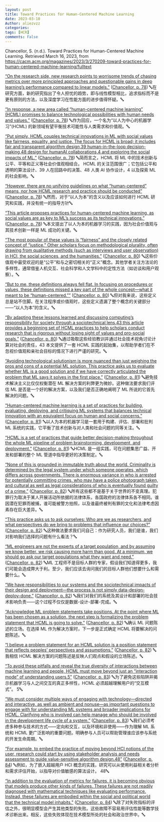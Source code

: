 ```yaml
---
layout: post
title: Toward Practices for Human-Centered Machine Learning
date: 2023-03-10
Author: aliezvzz
categories: 
tags: [HCR]
comments: False
--- 
```

Chancellor, S. (n.d.). Toward Practices for Human-Centered Machine Learning. Retrieved March 16, 2023, from https://cacm.acm.org/magazines/2023/3/270209-toward-practices-for-human-centered-machine-learning/fulltext


<span class="highlight" data-annotation="%7B%22attachmentURI%22%3A%22http%3A%2F%2Fzotero.org%2Fusers%2F8071752%2Fitems%2FT38AF8WD%22%2C%22annotationKey%22%3A%22HT3YIZWY%22%2C%22color%22%3A%22%23ffd400%22%2C%22pageLabel%22%3A%2278%22%2C%22position%22%3A%7B%22pageIndex%22%3A0%2C%22rects%22%3A%5B%5B151.073%2C120.767%2C365.777%2C136.797%5D%2C%5B36%2C104.767%2C349.782%2C120.797%5D%2C%5B36%2C88.767%2C358.952%2C104.797%5D%2C%5B36%2C72.767%2C351.434%2C88.797%5D%2C%5B36%2C56.767%2C85.854%2C72.797%5D%5D%7D%2C%22citationItem%22%3A%7B%22uris%22%3A%5B%22http%3A%2F%2Fzotero.org%2Fusers%2F8071752%2Fitems%2F7VPDGYZF%22%5D%2C%22locator%22%3A%2278%22%7D%7D" ztype="zhighlight"><a href="zotero://open-pdf/library/items/T38AF8WD?page=1&#x26;annotation=HT3YIZWY">“On the research side, new research points to worrisome trends of chasing metrics over more principled approaches and questionable gains in deep learning’s performance compared to linear models.”</a></span> <span class="citation" data-citation="%7B%22citationItems%22%3A%5B%7B%22uris%22%3A%5B%22http%3A%2F%2Fzotero.org%2Fusers%2F8071752%2Fitems%2F7VPDGYZF%22%5D%2C%22locator%22%3A%2278%22%7D%5D%2C%22properties%22%3A%7B%7D%7D" ztype="zcitation">(<span class="citation-item"><a href="zotero://select/library/items/7VPDGYZF">Chancellor, p. 78</a></span>)</span> 🔤在研究方面，新的研究指出了令人担忧的趋势，即与线性模型相比，追求指标而不是更有原则的方法，以及深度学习在性能方面的进步值得怀疑。🔤

<span class="highlight" data-annotation="%7B%22attachmentURI%22%3A%22http%3A%2F%2Fzotero.org%2Fusers%2F8071752%2Fitems%2FT38AF8WD%22%2C%22annotationKey%22%3A%22SJPM4SYK%22%2C%22color%22%3A%22%23ffd400%22%2C%22pageLabel%22%3A%2278%22%2C%22position%22%3A%7B%22pageIndex%22%3A0%2C%22rects%22%3A%5B%5B394%2C559.491%2C543.002%2C570.369%5D%2C%5B382%2C547.991%2C542.996%2C558.869%5D%2C%5B382%2C536.491%2C543%2C547.369%5D%2C%5B382%2C524.991%2C542.997%2C535.869%5D%2C%5B382%2C513.491%2C459.064%2C524.369%5D%5D%7D%2C%22citationItem%22%3A%7B%22uris%22%3A%5B%22http%3A%2F%2Fzotero.org%2Fusers%2F8071752%2Fitems%2F7VPDGYZF%22%5D%2C%22locator%22%3A%2278%22%7D%7D" ztype="zhighlight"><a href="zotero://open-pdf/library/items/T38AF8WD?page=1&#x26;annotation=SJPM4SYK">“In response, a new area called “human-centered machine learning” (HCML) promises to balance technological possibilities with human needs and values.”</a></span> <span class="citation" data-citation="%7B%22citationItems%22%3A%5B%7B%22uris%22%3A%5B%22http%3A%2F%2Fzotero.org%2Fusers%2F8071752%2Fitems%2F7VPDGYZF%22%5D%2C%22locator%22%3A%2278%22%7D%5D%2C%22properties%22%3A%7B%7D%7D" ztype="zcitation">(<span class="citation-item"><a href="zotero://select/library/items/7VPDGYZF">Chancellor, p. 78</a></span>)</span> 🔤作为回应，一个名为“以人为中心的机器学习”(HCML) 的新领域有望平衡技术可能性与人类需求和价值观。🔤

<span class="highlight" data-annotation="%7B%22attachmentURI%22%3A%22http%3A%2F%2Fzotero.org%2Fusers%2F8071752%2Fitems%2FT38AF8WD%22%2C%22annotationKey%22%3A%22PE9X494P%22%2C%22color%22%3A%22%23ffd400%22%2C%22pageLabel%22%3A%2278%22%2C%22position%22%3A%7B%22pageIndex%22%3A0%2C%22rects%22%3A%5B%5B462.892%2C513.491%2C542.987%2C524.369%5D%2C%5B382%2C501.991%2C542.997%2C512.869%5D%2C%5B382%2C490.491%2C543%2C501.368%5D%2C%5B382%2C478.991%2C542.987%2C489.868%5D%2C%5B382%2C467.491%2C543.006%2C478.368%5D%2C%5B382%2C455.991%2C543.001%2C466.868%5D%2C%5B382%2C444.491%2C543.011%2C455.368%5D%2C%5B382%2C432.991%2C543.002%2C443.868%5D%2C%5B382%2C421.491%2C470.407%2C432.368%5D%5D%7D%2C%22citationItem%22%3A%7B%22uris%22%3A%5B%22http%3A%2F%2Fzotero.org%2Fusers%2F8071752%2Fitems%2F7VPDGYZF%22%5D%2C%22locator%22%3A%2278%22%7D%7D" ztype="zhighlight"><a href="zotero://open-pdf/library/items/T38AF8WD?page=1&#x26;annotation=PE9X494P">“Put simply, HCML couples technical innovations in ML with social values like fairness, equality, and justice. The focus for HCML is broad; it includes fair and transparent algorithm design,39 human-in-the-loop decision-making,48 design for humanAI collaborations,4 and exploring the social impacts of ML.”</a></span> <span class="citation" data-citation="%7B%22citationItems%22%3A%5B%7B%22uris%22%3A%5B%22http%3A%2F%2Fzotero.org%2Fusers%2F8071752%2Fitems%2F7VPDGYZF%22%5D%2C%22locator%22%3A%2278%22%7D%5D%2C%22properties%22%3A%7B%7D%7D" ztype="zcitation">(<span class="citation-item"><a href="zotero://select/library/items/7VPDGYZF">Chancellor, p. 78</a></span>)</span> 🔤简而言之，HCML 将 ML 中的技术创新与公平、平等和正义等社会价值观相结合。 HCML 的关注范围很广；它包括公平和透明的算法设计、39 人在回路中的决策、48 人类 AI 协作设计，4 以及探索 ML 的社会影响。🔤

<span class="highlight" data-annotation="%7B%22attachmentURI%22%3A%22http%3A%2F%2Fzotero.org%2Fusers%2F8071752%2Fitems%2FT38AF8WD%22%2C%22annotationKey%22%3A%225LGT4IRV%22%2C%22color%22%3A%22%23ffd400%22%2C%22pageLabel%22%3A%2278%22%2C%22position%22%3A%7B%22pageIndex%22%3A0%2C%22rects%22%3A%5B%5B394%2C409.991%2C543.102%2C420.868%5D%2C%5B382%2C398.491%2C543.101%2C409.368%5D%2C%5B382%2C386.991%2C543.101%2C397.868%5D%2C%5B382%2C375.491%2C509.167%2C386.368%5D%5D%7D%2C%22citationItem%22%3A%7B%22uris%22%3A%5B%22http%3A%2F%2Fzotero.org%2Fusers%2F8071752%2Fitems%2F7VPDGYZF%22%5D%2C%22locator%22%3A%2278%22%7D%7D" ztype="zhighlight"><a href="zotero://open-pdf/library/items/T38AF8WD?page=1&#x26;annotation=5LGT4IRV">“However, there are no unifying guidelines on what “human-centered” means, nor how HCML research and practice should be conducted”</a></span> <span class="citation" data-citation="%7B%22citationItems%22%3A%5B%7B%22uris%22%3A%5B%22http%3A%2F%2Fzotero.org%2Fusers%2F8071752%2Fitems%2F7VPDGYZF%22%5D%2C%22locator%22%3A%2278%22%7D%5D%2C%22properties%22%3A%7B%7D%7D" ztype="zcitation">(<span class="citation-item"><a href="zotero://select/library/items/7VPDGYZF">Chancellor, p. 78</a></span>)</span> 🔤然而，对于“以人为本”的含义以及应该如何进行 HCML 研究和实践，并没有统一的指导方针🔤

<span class="highlight" data-annotation="%7B%22attachmentURI%22%3A%22http%3A%2F%2Fzotero.org%2Fusers%2F8071752%2Fitems%2FT38AF8WD%22%2C%22annotationKey%22%3A%22EQ5RK4VT%22%2C%22color%22%3A%22%23ff6666%22%2C%22pageLabel%22%3A%2278%22%2C%22position%22%3A%7B%22pageIndex%22%3A0%2C%22rects%22%3A%5B%5B392%2C176.022%2C515.464%2C184.873%5D%2C%5B392%2C167.022%2C517.842%2C175.873%5D%2C%5B392%2C158.022%2C514.362%2C166.873%5D%2C%5B392%2C149.022%2C522.935%2C157.873%5D%5D%7D%2C%22citationItem%22%3A%7B%22uris%22%3A%5B%22http%3A%2F%2Fzotero.org%2Fusers%2F8071752%2Fitems%2F7VPDGYZF%22%5D%2C%22locator%22%3A%2278%22%7D%7D" ztype="zhighlight"><a href="zotero://open-pdf/library/items/T38AF8WD?page=1&#x26;annotation=EQ5RK4VT">“This article proposes practices for human-centered machine learning, as social values are as key to ML’s success as its technical innovations.”</a></span> <span class="citation" data-citation="%7B%22citationItems%22%3A%5B%7B%22uris%22%3A%5B%22http%3A%2F%2Fzotero.org%2Fusers%2F8071752%2Fitems%2F7VPDGYZF%22%5D%2C%22locator%22%3A%2278%22%7D%5D%2C%22properties%22%3A%7B%7D%7D" ztype="zcitation">(<span class="citation-item"><a href="zotero://select/library/items/7VPDGYZF">Chancellor, p. 78</a></span>)</span> 🔤本文提出了以人为本的机器学习的实践，因为社会价值观与其技术创新一样是 ML 成功的关键。🔤

<span class="highlight" data-annotation="%7B%22attachmentURI%22%3A%22http%3A%2F%2Fzotero.org%2Fusers%2F8071752%2Fitems%2FT38AF8WD%22%2C%22annotationKey%22%3A%22MX3N5BN9%22%2C%22color%22%3A%22%23ffd400%22%2C%22pageLabel%22%3A%2280%22%2C%22position%22%3A%7B%22pageIndex%22%3A2%2C%22rects%22%3A%5B%5B484.182%2C352.491%2C543%2C363.368%5D%2C%5B382%2C340.991%2C542.873%2C351.868%5D%2C%5B382%2C329.491%2C543%2C340.368%5D%2C%5B382%2C317.991%2C542.873%2C328.868%5D%2C%5B382%2C306.491%2C542.873%2C317.368%5D%2C%5B382%2C294.991%2C542.864%2C305.868%5D%2C%5B382%2C283.491%2C542.845%2C294.368%5D%2C%5B382%2C271.991%2C463.491%2C282.868%5D%5D%7D%2C%22citationItem%22%3A%7B%22uris%22%3A%5B%22http%3A%2F%2Fzotero.org%2Fusers%2F8071752%2Fitems%2F7VPDGYZF%22%5D%2C%22locator%22%3A%2280%22%7D%7D" ztype="zhighlight"><a href="zotero://open-pdf/library/items/T38AF8WD?page=3&#x26;annotation=MX3N5BN9">“The most popular of these values is “fairness” and the closely related concept of “justice.” Other scholars focus on methodological plurality, often drawing from qualitative methods (such as interviews and user observation) in HCI, the social sciences, and the humanities.”</a></span> <span class="citation" data-citation="%7B%22citationItems%22%3A%5B%7B%22uris%22%3A%5B%22http%3A%2F%2Fzotero.org%2Fusers%2F8071752%2Fitems%2F7VPDGYZF%22%5D%2C%22locator%22%3A%2280%22%7D%5D%2C%22properties%22%3A%7B%7D%7D" ztype="zcitation">(<span class="citation-item"><a href="zotero://select/library/items/7VPDGYZF">Chancellor, p. 80</a></span>)</span> 🔤这些价值观中最受欢迎的是“公平”和与之密切相关的“正义”概念。其他学者关注方法论的多样性，通常借鉴人机交互、社会科学和人文学科中的定性方法（如访谈和用户观察）。🔤

<span class="highlight" data-annotation="%7B%22attachmentURI%22%3A%22http%3A%2F%2Fzotero.org%2Fusers%2F8071752%2Fitems%2FT38AF8WD%22%2C%22annotationKey%22%3A%22PP4L3UDD%22%2C%22color%22%3A%22%23ffd400%22%2C%22pageLabel%22%3A%2280%22%2C%22position%22%3A%7B%22pageIndex%22%3A2%2C%22rects%22%3A%5B%5B424.028%2C202.991%2C542.854%2C213.868%5D%2C%5B382%2C191.491%2C543%2C202.368%5D%2C%5B382%2C179.991%2C542.859%2C190.868%5D%2C%5B382%2C168.491%2C542.854%2C179.368%5D%2C%5B382%2C156.991%2C509.851%2C167.868%5D%5D%7D%2C%22citationItem%22%3A%7B%22uris%22%3A%5B%22http%3A%2F%2Fzotero.org%2Fusers%2F8071752%2Fitems%2F7VPDGYZF%22%5D%2C%22locator%22%3A%2280%22%7D%7D" ztype="zhighlight"><a href="zotero://open-pdf/library/items/T38AF8WD?page=3&#x26;annotation=PP4L3UDD">“But to me, these definitions always fell flat. In focusing on procedures or values, these definitions missed a key part of the whole concept—what it meant to be “human-centered.””</a></span> <span class="citation" data-citation="%7B%22citationItems%22%3A%5B%7B%22uris%22%3A%5B%22http%3A%2F%2Fzotero.org%2Fusers%2F8071752%2Fitems%2F7VPDGYZF%22%5D%2C%22locator%22%3A%2280%22%7D%5D%2C%22properties%22%3A%7B%7D%7D" ztype="zcitation">(<span class="citation-item"><a href="zotero://select/library/items/7VPDGYZF">Chancellor, p. 80</a></span>)</span> 🔤但对我来说，这些定义总是站不住脚。在关注程序或价值观时，这些定义遗漏了整个概念的关键部分——“以人为本”的含义。🔤

<span class="highlight" data-annotation="%7B%22attachmentURI%22%3A%22http%3A%2F%2Fzotero.org%2Fusers%2F8071752%2Fitems%2FT38AF8WD%22%2C%22annotationKey%22%3A%22URQ8P4H5%22%2C%22color%22%3A%22%23ffd400%22%2C%22pageLabel%22%3A%2280%22%2C%22position%22%3A%7B%22pageIndex%22%3A2%2C%22rects%22%3A%5B%5B187.002%2C674.491%2C197.016%2C685.369%5D%2C%5B36%2C662.991%2C196.997%2C673.869%5D%2C%5B36%2C651.491%2C196.997%2C662.369%5D%2C%5B36%2C639.991%2C196.997%2C650.869%5D%2C%5B36%2C628.491%2C196.993%2C639.369%5D%2C%5B36%2C616.991%2C197.006%2C627.869%5D%2C%5B36%2C605.491%2C197%2C616.369%5D%2C%5B36%2C593.991%2C197%2C604.869%5D%2C%5B36%2C582.491%2C76.85%2C593.369%5D%5D%7D%2C%22citationItem%22%3A%7B%22uris%22%3A%5B%22http%3A%2F%2Fzotero.org%2Fusers%2F8071752%2Fitems%2F7VPDGYZF%22%5D%2C%22locator%22%3A%2280%22%7D%7D" ztype="zhighlight"><a href="zotero://open-pdf/library/items/T38AF8WD?page=3&#x26;annotation=URQ8P4H5">“By adapting these lessons learned and discussing computing’s responsibility for society through a sociotechnical lens,43 this article provides a beginning set of HCML practices to help scholars conduct research that is rigorous without losing sight of values and pro-social goals.”</a></span> <span class="citation" data-citation="%7B%22citationItems%22%3A%5B%7B%22uris%22%3A%5B%22http%3A%2F%2Fzotero.org%2Fusers%2F8071752%2Fitems%2F7VPDGYZF%22%5D%2C%22locator%22%3A%2280%22%7D%5D%2C%22properties%22%3A%7B%7D%7D" ztype="zcitation">(<span class="citation-item"><a href="zotero://select/library/items/7VPDGYZF">Chancellor, p. 80</a></span>)</span> 🔤通过吸取这些经验教训并通过社会技术视角讨论计算对社会的责任，43 本文提供了一套 HCML 实践的起始集，以帮助学者们在不忽视价值观和亲社会目标的情况下进行严谨的研究。🔤

<span class="highlight" data-annotation="%7B%22attachmentURI%22%3A%22http%3A%2F%2Fzotero.org%2Fusers%2F8071752%2Fitems%2FT38AF8WD%22%2C%22annotationKey%22%3A%22ALF4IYIC%22%2C%22color%22%3A%22%23ffd400%22%2C%22pageLabel%22%3A%2281%22%2C%22position%22%3A%7B%22pageIndex%22%3A3%2C%22rects%22%3A%5B%5B400%2C168.491%2C548.951%2C179.368%5D%2C%5B388%2C156.991%2C548.94%2C167.868%5D%2C%5B388%2C145.491%2C549%2C156.368%5D%2C%5B388%2C133.991%2C548.968%2C144.868%5D%2C%5B388%2C122.491%2C548.978%2C133.369%5D%2C%5B388%2C110.991%2C548.968%2C121.868%5D%2C%5B388%2C99.491%2C548.978%2C110.368%5D%5D%7D%2C%22citationItem%22%3A%7B%22uris%22%3A%5B%22http%3A%2F%2Fzotero.org%2Fusers%2F8071752%2Fitems%2F7VPDGYZF%22%5D%2C%22locator%22%3A%2281%22%7D%7D" ztype="zhighlight"><a href="zotero://open-pdf/library/items/T38AF8WD?page=4&#x26;annotation=ALF4IYIC">“Avoiding technological solutionism is more nuanced than just weighing the pros and cons of a potential ML solution. This practice asks us to evaluate whether ML is a good solution and if we have correctly articulated the problem that ML says it solves in the first place.”</a></span> <span class="citation" data-citation="%7B%22citationItems%22%3A%5B%7B%22uris%22%3A%5B%22http%3A%2F%2Fzotero.org%2Fusers%2F8071752%2Fitems%2F7VPDGYZF%22%5D%2C%22locator%22%3A%2281%22%7D%5D%2C%22properties%22%3A%7B%7D%7D" ztype="zcitation">(<span class="citation-item"><a href="zotero://select/library/items/7VPDGYZF">Chancellor, p. 81</a></span>)</span> 🔤避免技术解决主义比仅仅权衡潜在 ML 解决方案的利弊更为微妙。这种做法要求我们评估 ML 是否是一个好的解决方案，以及我们是否正确地阐明了 ML 所说的它首先解决的问题。🔤

<span class="highlight" data-annotation="%7B%22attachmentURI%22%3A%22http%3A%2F%2Fzotero.org%2Fusers%2F8071752%2Fitems%2FT38AF8WD%22%2C%22annotationKey%22%3A%22ZWZFAAYN%22%2C%22color%22%3A%22%23ffd400%22%2C%22pageLabel%22%3A%2281%22%2C%22position%22%3A%7B%22pageIndex%22%3A3%2C%22rects%22%3A%5B%5B227%2C616.991%2C376.102%2C627.869%5D%2C%5B215%2C605.491%2C376%2C616.369%5D%2C%5B215%2C593.991%2C376%2C604.869%5D%2C%5B215%2C582.491%2C376.091%2C593.369%5D%2C%5B215%2C570.991%2C376.101%2C581.869%5D%2C%5B215%2C559.491%2C278.726%2C570.369%5D%5D%7D%2C%22citationItem%22%3A%7B%22uris%22%3A%5B%22http%3A%2F%2Fzotero.org%2Fusers%2F8071752%2Fitems%2F7VPDGYZF%22%5D%2C%22locator%22%3A%2281%22%7D%7D" ztype="zhighlight"><a href="zotero://open-pdf/library/items/T38AF8WD?page=4&#x26;annotation=ZWZFAAYN">“Human-centered machine learning is a set of practices for building, evaluating, deploying, and critiquing ML systems that balances technical innovation with an equivalent focus on human and social concerns.”</a></span> <span class="citation" data-citation="%7B%22citationItems%22%3A%5B%7B%22uris%22%3A%5B%22http%3A%2F%2Fzotero.org%2Fusers%2F8071752%2Fitems%2F7VPDGYZF%22%5D%2C%22locator%22%3A%2281%22%7D%5D%2C%22properties%22%3A%7B%7D%7D" ztype="zcitation">(<span class="citation-item"><a href="zotero://select/library/items/7VPDGYZF">Chancellor, p. 81</a></span>)</span> 🔤以人为本的机器学习是一套用于构建、评估、部署和批判 ML 系统的实践，它平衡了技术创新与对人类和社会问题的同等关注。🔤

<span class="highlight" data-annotation="%7B%22attachmentURI%22%3A%22http%3A%2F%2Fzotero.org%2Fusers%2F8071752%2Fitems%2FT38AF8WD%22%2C%22annotationKey%22%3A%22H8CIHU5E%22%2C%22color%22%3A%22%23ffd400%22%2C%22pageLabel%22%3A%2281%22%2C%22position%22%3A%7B%22pageIndex%22%3A3%2C%22rects%22%3A%5B%5B227%2C547.991%2C376.007%2C558.869%5D%2C%5B215%2C536.491%2C375.996%2C547.369%5D%2C%5B215%2C524.991%2C375.987%2C535.869%5D%2C%5B215%2C513.491%2C376%2C524.369%5D%2C%5B215%2C501.991%2C257.322%2C512.869%5D%5D%7D%2C%22citationItem%22%3A%7B%22uris%22%3A%5B%22http%3A%2F%2Fzotero.org%2Fusers%2F8071752%2Fitems%2F7VPDGYZF%22%5D%2C%22locator%22%3A%2281%22%7D%7D" ztype="zhighlight"><a href="zotero://open-pdf/library/items/T38AF8WD?page=4&#x26;annotation=H8CIHU5E">“HCML is a set of practices that guide better decision-making throughout the whole ML pipeline of problem brainstorming, development, and deployment.”</a></span> <span class="citation" data-citation="%7B%22citationItems%22%3A%5B%7B%22uris%22%3A%5B%22http%3A%2F%2Fzotero.org%2Fusers%2F8071752%2Fitems%2F7VPDGYZF%22%5D%2C%22locator%22%3A%2281%22%7D%5D%2C%22properties%22%3A%7B%7D%7D" ztype="zcitation">(<span class="citation-item"><a href="zotero://select/library/items/7VPDGYZF">Chancellor, p. 81</a></span>)</span> 🔤HCML 是一组实践，可在问题集思广益、开发和部署的整个 ML 管道中指导更好的决策制定。🔤

<span class="highlight" data-annotation="%7B%22attachmentURI%22%3A%22http%3A%2F%2Fzotero.org%2Fusers%2F8071752%2Fitems%2FT38AF8WD%22%2C%22annotationKey%22%3A%22H2YPLNES%22%2C%22color%22%3A%22%23a28ae5%22%2C%22pageLabel%22%3A%2282%22%2C%22position%22%3A%7B%22pageIndex%22%3A4%2C%22rects%22%3A%5B%5B431.258%2C697.491%2C542.978%2C708.369%5D%2C%5B382%2C685.991%2C542.959%2C696.869%5D%2C%5B382%2C674.491%2C542.968%2C685.369%5D%2C%5B382%2C662.991%2C542.94%2C673.869%5D%2C%5B382%2C651.491%2C542.954%2C662.369%5D%2C%5B382%2C639.991%2C542.978%2C650.869%5D%2C%5B382%2C628.491%2C542.959%2C639.369%5D%2C%5B382%2C616.991%2C543%2C627.869%5D%2C%5B382%2C605.491%2C543%2C616.369%5D%2C%5B382%2C593.991%2C542.949%2C604.869%5D%2C%5B382%2C582.491%2C477.114%2C593.369%5D%5D%7D%2C%22citationItem%22%3A%7B%22uris%22%3A%5B%22http%3A%2F%2Fzotero.org%2Fusers%2F8071752%2Fitems%2F7VPDGYZF%22%5D%2C%22locator%22%3A%2282%22%7D%7D" ztype="zhighlight"><a href="zotero://open-pdf/library/items/T38AF8WD?page=5&#x26;annotation=H2YPLNES">“None of this is grounded in immutable truth about the world. Criminality is determined by the legal system under which someone operates, which differs across governments. There is enormous variance in who is arrested for potentially committing crimes, who may have a police photograph taken, and cultural as well as legal considerations of who is eventually found guilty of a crime.”</a></span> <span class="citation" data-citation="%7B%22citationItems%22%3A%5B%7B%22uris%22%3A%5B%22http%3A%2F%2Fzotero.org%2Fusers%2F8071752%2Fitems%2F7VPDGYZF%22%5D%2C%22locator%22%3A%2282%22%7D%5D%2C%22properties%22%3A%7B%7D%7D" ztype="zcitation">(<span class="citation-item"><a href="zotero://select/library/items/7VPDGYZF">Chancellor, p. 82</a></span>)</span> 🔤所有这些都不是基于关于世界的不变真理。犯罪行为取决于某人开展活动所依据的法律体系，各国政府的法律体系各不相同。谁因潜在犯罪而被捕，谁可能被警方拍照，以及谁最终被判有罪的文化和法律考虑因素存在巨大差异。🔤

<span class="highlight" data-annotation="%7B%22attachmentURI%22%3A%22http%3A%2F%2Fzotero.org%2Fusers%2F8071752%2Fitems%2FT38AF8WD%22%2C%22annotationKey%22%3A%2253SXLDAR%22%2C%22color%22%3A%22%23ffd400%22%2C%22pageLabel%22%3A%2282%22%2C%22position%22%3A%7B%22pageIndex%22%3A4%2C%22rects%22%3A%5B%5B524.795%2C99.491%2C542.883%2C110.368%5D%2C%5B382%2C87.991%2C542.925%2C98.868%5D%2C%5B382%2C76.491%2C543%2C87.368%5D%2C%5B382%2C64.991%2C542.921%2C75.868%5D%2C%5B382%2C53.491%2C473.428%2C64.368%5D%5D%7D%2C%22citationItem%22%3A%7B%22uris%22%3A%5B%22http%3A%2F%2Fzotero.org%2Fusers%2F8071752%2Fitems%2F7VPDGYZF%22%5D%2C%22locator%22%3A%2282%22%7D%7D" ztype="zhighlight"><a href="zotero://open-pdf/library/items/T38AF8WD?page=5&#x26;annotation=53SXLDAR">“This practice asks us to ask ourselves: Who are we as researchers, and what perspectives do we bring to problems that influence our choices?”</a></span> <span class="citation" data-citation="%7B%22citationItems%22%3A%5B%7B%22uris%22%3A%5B%22http%3A%2F%2Fzotero.org%2Fusers%2F8071752%2Fitems%2F7VPDGYZF%22%5D%2C%22locator%22%3A%2282%22%7D%5D%2C%22properties%22%3A%7B%7D%7D" ztype="zcitation">(<span class="citation-item"><a href="zotero://select/library/items/7VPDGYZF">Chancellor, p. 82</a></span>)</span> 🔤这种做法要求我们问自己：作为研究人员，我们是谁，我们对影响我们选择的问题有什么看法？🔤

<span class="highlight" data-annotation="%7B%22attachmentURI%22%3A%22http%3A%2F%2Fzotero.org%2Fusers%2F8071752%2Fitems%2FT38AF8WD%22%2C%22annotationKey%22%3A%22SGHJR5BZ%22%2C%22color%22%3A%22%23ffd400%22%2C%22pageLabel%22%3A%2282%22%2C%22position%22%3A%7B%22pageIndex%22%3A4%2C%22rects%22%3A%5B%5B122.925%2C478.991%2C196.949%2C489.868%5D%2C%5B36%2C467.491%2C196.978%2C478.368%5D%2C%5B36%2C455.991%2C196.93%2C466.868%5D%2C%5B36%2C444.491%2C196.93%2C455.368%5D%2C%5B36%2C432.991%2C196.977%2C443.868%5D%2C%5B36%2C421.491%2C191.895%2C432.368%5D%5D%7D%2C%22citationItem%22%3A%7B%22uris%22%3A%5B%22http%3A%2F%2Fzotero.org%2Fusers%2F8071752%2Fitems%2F7VPDGYZF%22%5D%2C%22locator%22%3A%2282%22%7D%7D" ztype="zhighlight"><a href="zotero://open-pdf/library/items/T38AF8WD?page=5&#x26;annotation=SGHJR5BZ">“ML engineers are not the experts of a target population, and by assuming we know better, we risk causing more harm than good. At a minimum, we should go ask our target populations what they want and need.”</a></span> <span class="citation" data-citation="%7B%22citationItems%22%3A%5B%7B%22uris%22%3A%5B%22http%3A%2F%2Fzotero.org%2Fusers%2F8071752%2Fitems%2F7VPDGYZF%22%5D%2C%22locator%22%3A%2282%22%7D%5D%2C%22properties%22%3A%7B%7D%7D" ztype="zcitation">(<span class="citation-item"><a href="zotero://select/library/items/7VPDGYZF">Chancellor, p. 82</a></span>)</span> 🔤ML 工程师不是目标人群的专家，假设我们知道得更多，我们可能会造成弊大于利。至少，我们应该去询问我们的目标人群他们想要什么和需要什么。🔤

<span class="highlight" data-annotation="%7B%22attachmentURI%22%3A%22http%3A%2F%2Fzotero.org%2Fusers%2F8071752%2Fitems%2FT38AF8WD%22%2C%22annotationKey%22%3A%22X2U3CY28%22%2C%22color%22%3A%22%23ffd400%22%2C%22pageLabel%22%3A%2282%22%2C%22position%22%3A%7B%22pageIndex%22%3A4%2C%22rects%22%3A%5B%5B36%2C271.991%2C196.892%2C282.868%5D%2C%5B36%2C260.491%2C196.911%2C271.368%5D%2C%5B36%2C248.991%2C196.901%2C259.868%5D%2C%5B36%2C237.491%2C184.333%2C248.368%5D%5D%7D%2C%22citationItem%22%3A%7B%22uris%22%3A%5B%22http%3A%2F%2Fzotero.org%2Fusers%2F8071752%2Fitems%2F7VPDGYZF%22%5D%2C%22locator%22%3A%2282%22%7D%7D" ztype="zhighlight"><a href="zotero://open-pdf/library/items/T38AF8WD?page=5&#x26;annotation=X2U3CY28">“We have responsibilities to our systems and the sociotechnical impacts of their design and deployment—the process is not simply data-design-deploy-done.”</a></span> <span class="citation" data-citation="%7B%22citationItems%22%3A%5B%7B%22uris%22%3A%5B%22http%3A%2F%2Fzotero.org%2Fusers%2F8071752%2Fitems%2F7VPDGYZF%22%5D%2C%22locator%22%3A%2282%22%7D%5D%2C%22properties%22%3A%7B%7D%7D" ztype="zcitation">(<span class="citation-item"><a href="zotero://select/library/items/7VPDGYZF">Chancellor, p. 82</a></span>)</span> 🔤我们对我们的系统及其设计和部署的社会技术影响负责——这个过程不仅仅是数据-设计-部署-完成。🔤

<span class="highlight" data-annotation="%7B%22attachmentURI%22%3A%22http%3A%2F%2Fzotero.org%2Fusers%2F8071752%2Fitems%2FT38AF8WD%22%2C%22annotationKey%22%3A%229Z684DP8%22%2C%22color%22%3A%22%23ffd400%22%2C%22pageLabel%22%3A%2282%22%2C%22position%22%3A%7B%22pageIndex%22%3A4%2C%22rects%22%3A%5B%5B221%2C662.991%2C370%2C673.888%5D%2C%5B209%2C651.491%2C369.86%2C662.388%5D%2C%5B209%2C639.991%2C369.854%2C650.869%5D%2C%5B209%2C628.491%2C369.863%2C639.369%5D%2C%5B209%2C616.991%2C369.835%2C627.869%5D%5D%7D%2C%22citationItem%22%3A%7B%22uris%22%3A%5B%22http%3A%2F%2Fzotero.org%2Fusers%2F8071752%2Fitems%2F7VPDGYZF%22%5D%2C%22locator%22%3A%2282%22%7D%7D" ztype="zhighlight"><a href="zotero://open-pdf/library/items/T38AF8WD?page=5&#x26;annotation=9Z684DP8">“Acknowledge ML problem statements take positions. At the point where ML has been chosen as a solution, the next step is formalizing the problem statement that HCML is going to solve.”</a></span> <span class="citation" data-citation="%7B%22citationItems%22%3A%5B%7B%22uris%22%3A%5B%22http%3A%2F%2Fzotero.org%2Fusers%2F8071752%2Fitems%2F7VPDGYZF%22%5D%2C%22locator%22%3A%2282%22%7D%5D%2C%22properties%22%3A%7B%7D%7D" ztype="zcitation">(<span class="citation-item"><a href="zotero://select/library/items/7VPDGYZF">Chancellor, p. 82</a></span>)</span> 🔤确认 ML 问题陈述的立场。在选择 ML 作为解决方案时，下一步是正式确定 HCML 将要解决的问题陈述。🔤

<span class="highlight" data-annotation="%7B%22attachmentURI%22%3A%22http%3A%2F%2Fzotero.org%2Fusers%2F8071752%2Fitems%2FT38AF8WD%22%2C%22annotationKey%22%3A%22PSH9KW3H%22%2C%22color%22%3A%22%23ffd400%22%2C%22pageLabel%22%3A%2282%22%2C%22position%22%3A%7B%22pageIndex%22%3A4%2C%22rects%22%3A%5B%5B221%2C386.991%2C369.989%2C397.868%5D%2C%5B209%2C375.491%2C369.998%2C386.368%5D%2C%5B209%2C363.991%2C370.006%2C374.868%5D%2C%5B209%2C352.491%2C265.506%2C363.368%5D%5D%7D%2C%22citationItem%22%3A%7B%22uris%22%3A%5B%22http%3A%2F%2Fzotero.org%2Fusers%2F8071752%2Fitems%2F7VPDGYZF%22%5D%2C%22locator%22%3A%2282%22%7D%7D" ztype="zhighlight"><a href="zotero://open-pdf/library/items/T38AF8WD?page=5&#x26;annotation=PSH9KW3H">“I believe a problem statement for an HCML solution is a position statement that reflects peoples’ perspectives and assumptions.”</a></span> <span class="citation" data-citation="%7B%22citationItems%22%3A%5B%7B%22uris%22%3A%5B%22http%3A%2F%2Fzotero.org%2Fusers%2F8071752%2Fitems%2F7VPDGYZF%22%5D%2C%22locator%22%3A%2282%22%7D%5D%2C%22properties%22%3A%7B%7D%7D" ztype="zcitation">(<span class="citation-item"><a href="zotero://select/library/items/7VPDGYZF">Chancellor, p. 82</a></span>)</span> 🔤我相信 HCML 解决方案的问题陈述是反映人们观点和假设的立场陈述。🔤

<span class="highlight" data-annotation="%7B%22attachmentURI%22%3A%22http%3A%2F%2Fzotero.org%2Fusers%2F8071752%2Fitems%2FT38AF8WD%22%2C%22annotationKey%22%3A%22SM7RTCHY%22%2C%22color%22%3A%22%23ffd400%22%2C%22pageLabel%22%3A%2283%22%2C%22position%22%3A%7B%22pageIndex%22%3A5%2C%22rects%22%3A%5B%5B54%2C386.991%2C202.989%2C397.868%5D%2C%5B42%2C375.491%2C203.016%2C386.368%5D%2C%5B42%2C363.991%2C202.987%2C374.868%5D%2C%5B42%2C352.491%2C202.987%2C363.368%5D%2C%5B42%2C340.991%2C184.385%2C351.868%5D%5D%7D%2C%22citationItem%22%3A%7B%22uris%22%3A%5B%22http%3A%2F%2Fzotero.org%2Fusers%2F8071752%2Fitems%2F7VPDGYZF%22%5D%2C%22locator%22%3A%2283%22%7D%7D" ztype="zhighlight"><a href="zotero://open-pdf/library/items/T38AF8WD?page=6&#x26;annotation=SM7RTCHY">“To avoid these pitfalls and reveal the true diversity of interactions between machine learning and people, HCML must move beyond just an “interaction mode” of understanding users.5”</a></span> <span class="citation" data-citation="%7B%22citationItems%22%3A%5B%7B%22uris%22%3A%5B%22http%3A%2F%2Fzotero.org%2Fusers%2F8071752%2Fitems%2F7VPDGYZF%22%5D%2C%22locator%22%3A%2283%22%7D%5D%2C%22properties%22%3A%7B%7D%7D" ztype="zcitation">(<span class="citation-item"><a href="zotero://select/library/items/7VPDGYZF">Chancellor, p. 83</a></span>)</span> 🔤为了避免这些陷阱并揭示机器学习与人之间交互的真正多样性，HCML 必须超越理解用户的“交互模式”。 5🔤

<span class="highlight" data-annotation="%7B%22attachmentURI%22%3A%22http%3A%2F%2Fzotero.org%2Fusers%2F8071752%2Fitems%2FT38AF8WD%22%2C%22annotationKey%22%3A%22GEMATEGR%22%2C%22color%22%3A%22%23ffd400%22%2C%22pageLabel%22%3A%2283%22%2C%22position%22%3A%7B%22pageIndex%22%3A5%2C%22rects%22%3A%5B%5B189.715%2C340.991%2C202.673%2C351.868%5D%2C%5B42%2C329.491%2C203%2C340.368%5D%2C%5B42%2C317.991%2C203%2C328.868%5D%2C%5B42%2C306.491%2C203.015%2C317.368%5D%2C%5B42%2C294.991%2C202.987%2C305.868%5D%2C%5B42%2C283.491%2C202.987%2C294.368%5D%2C%5B42%2C271.991%2C202.996%2C282.868%5D%2C%5B42%2C260.491%2C202.987%2C271.368%5D%2C%5B42%2C248.991%2C203.006%2C259.868%5D%2C%5B42%2C237.491%2C184.766%2C248.368%5D%5D%7D%2C%22citationItem%22%3A%7B%22uris%22%3A%5B%22http%3A%2F%2Fzotero.org%2Fusers%2F8071752%2Fitems%2F7VPDGYZF%22%5D%2C%22locator%22%3A%2283%22%7D%7D" ztype="zhighlight"><a href="zotero://open-pdf/library/items/T38AF8WD?page=6&#x26;annotation=GEMATEGR">“We must consider multiple ways of engaging with technology—directed and interactive, as well as ambient and nonuse—as important questions to engage with for understanding ML systems and broader implications for HCML. Clarifying who is involved can help manage who should be involved in the development life cycle of a system.”</a></span> <span class="citation" data-citation="%7B%22citationItems%22%3A%5B%7B%22uris%22%3A%5B%22http%3A%2F%2Fzotero.org%2Fusers%2F8071752%2Fitems%2F7VPDGYZF%22%5D%2C%22locator%22%3A%2283%22%7D%5D%2C%22properties%22%3A%7B%7D%7D" ztype="zcitation">(<span class="citation-item"><a href="zotero://select/library/items/7VPDGYZF">Chancellor, p. 83</a></span>)</span> 🔤我们必须考虑多种参与技术的方式——定向和交互，以及环境和非使用——作为理解 ML 系统和 HCML 更广泛影响的重要问题。明确参与人员可以帮助管理谁应该参与系统的开发生命周期。🔤

<span class="highlight" data-annotation="%7B%22attachmentURI%22%3A%22http%3A%2F%2Fzotero.org%2Fusers%2F8071752%2Fitems%2FT38AF8WD%22%2C%22annotationKey%22%3A%228INNPB8A%22%2C%22color%22%3A%22%23ffd400%22%2C%22pageLabel%22%3A%2284%22%2C%22position%22%3A%7B%22pageIndex%22%3A6%2C%22rects%22%3A%5B%5B394%2C248.991%2C543.017%2C259.868%5D%2C%5B382%2C237.491%2C542.978%2C248.368%5D%2C%5B382%2C225.991%2C542.987%2C236.868%5D%2C%5B382%2C214.491%2C543%2C225.368%5D%2C%5B382%2C202.991%2C543%2C213.868%5D%2C%5B382%2C191.491%2C446.77%2C202.368%5D%5D%7D%2C%22citationItem%22%3A%7B%22uris%22%3A%5B%22http%3A%2F%2Fzotero.org%2Fusers%2F8071752%2Fitems%2F7VPDGYZF%22%5D%2C%22locator%22%3A%2284%22%7D%7D" ztype="zhighlight"><a href="zotero://open-pdf/library/items/T38AF8WD?page=7&#x26;annotation=8INNPB8A">“For example, to embed the practice of moving beyond HCI notions of the user, research could start by using stakeholder analysis and needs assessment to guide value-sensitive algorithm design.48”</a></span> <span class="citation" data-citation="%7B%22citationItems%22%3A%5B%7B%22uris%22%3A%5B%22http%3A%2F%2Fzotero.org%2Fusers%2F8071752%2Fitems%2F7VPDGYZF%22%5D%2C%22locator%22%3A%2284%22%7D%5D%2C%22properties%22%3A%7B%7D%7D" ztype="zcitation">(<span class="citation-item"><a href="zotero://select/library/items/7VPDGYZF">Chancellor, p. 84</a></span>)</span> 🔤例如，为了嵌入超越用户 HCI 概念的实践，研究可以从使用利益相关者分析和需求评估开始，以指导对价值敏感的算法设计。 48🔤

<span class="highlight" data-annotation="%7B%22attachmentURI%22%3A%22http%3A%2F%2Fzotero.org%2Fusers%2F8071752%2Fitems%2FT38AF8WD%22%2C%22annotationKey%22%3A%22DSXWRY4W%22%2C%22color%22%3A%22%23ffd400%22%2C%22pageLabel%22%3A%2284%22%2C%22position%22%3A%7B%22pageIndex%22%3A6%2C%22rects%22%3A%5B%5B48%2C524.991%2C197%2C535.869%5D%2C%5B36%2C513.491%2C196.959%2C524.369%5D%2C%5B36%2C501.991%2C197%2C512.869%5D%2C%5B36%2C490.491%2C197%2C501.368%5D%2C%5B36%2C478.991%2C196.958%2C489.868%5D%2C%5B36%2C467.491%2C196.963%2C478.368%5D%2C%5B36%2C455.991%2C196.949%2C466.868%5D%2C%5B36%2C444.491%2C197%2C455.368%5D%2C%5B36%2C432.991%2C124.958%2C443.868%5D%5D%7D%2C%22citationItem%22%3A%7B%22uris%22%3A%5B%22http%3A%2F%2Fzotero.org%2Fusers%2F8071752%2Fitems%2F7VPDGYZF%22%5D%2C%22locator%22%3A%2284%22%7D%7D" ztype="zhighlight"><a href="zotero://open-pdf/library/items/T38AF8WD?page=7&#x26;annotation=DSXWRY4W">“In addition to the evaluation of metrics for failures, it is becoming obvious that models produce other kinds of failures. These failures are not readily diagnosed with mathematical techniques like evaluating performance. Instead, these failures are embodied within the social and political world that the technical model inhabits.”</a></span> <span class="citation" data-citation="%7B%22citationItems%22%3A%5B%7B%22uris%22%3A%5B%22http%3A%2F%2Fzotero.org%2Fusers%2F8071752%2Fitems%2F7VPDGYZF%22%5D%2C%22locator%22%3A%2284%22%7D%5D%2C%22properties%22%3A%7B%7D%7D" ztype="zcitation">(<span class="citation-item"><a href="zotero://select/library/items/7VPDGYZF">Chancellor, p. 84</a></span>)</span> 🔤除了对失败指标的评估之外，很明显模型会产生其他类型的失败。这些故障不容易用评估性能等数学技术诊断出来。相反，这些失败体现在技术模型所处的社会和政治世界中。🔤
